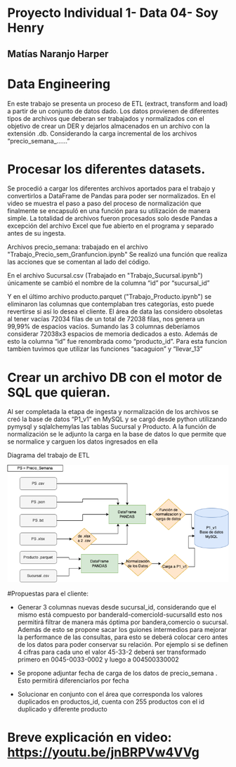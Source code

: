 # Proyecto Individual 1- Data 04- Soy Henry
## Matías Naranjo Harper
# Data Engineering

En este trabajo se presenta un proceso de ETL (extract, transform and load) a partir de un conjunto de datos dado.
Los datos provienen de diferentes tipos de archivos que deberan ser trabajados y normalizados con el objetivo de crear un DER y dejarlos almacenados en un archivo con la extensión .db. Considerando la carga incremental de los archivos “precio_semana_……”

# Procesar los diferentes datasets.
Se procedió a cargar los diferentes archivos aportados para el trabajo y convertirlos a DataFrame de Pandas para poder ser normalizados. En el video se muestra el paso a paso del proceso de normalización que finalmente se encapsuló en una función para su utilización de manera simple.
La totalidad de archivos fueron procesados solo desde Pandas a excepción del archivo Excel que fue abierto en el programa y separado antes de su ingesta.

Archivos precio_semana: trabajado en el archivo "Trabajo_Precio_sem_Granfuncion.ipynb"
Se realizó una función que realiza las acciones que se comentan al lado del código.


En el archivo Sucursal.csv (Trabajado en "Trabajo_Sucursal.ipynb") únicamente se cambió el nombre de la columna “id” por “sucursal_id”

Y en el último archivo producto.parquet ("Trabajo_Producto.ipynb") se eliminaron las columnas que contemplaban tres categorías, esto puede revertirse si así lo desea el cliente. El área de data las considero obsoletas al tener vacías 72034 filas de un total de 72038 filas, nos genera un 99,99% de espacios vacíos. Sumando las 3 columnas deberíamos considerar 72038x3 espacios de memoria dedicados a esto.
Además de esto la columna “id” fue renombrada como “producto_id”. Para esta funcion tambien tuvimos que utilizar las funciones “sacaguion” y “llevar_13”

# Crear un archivo DB con el motor de SQL que quieran.
Al ser completada la etapa de ingesta y normalización de los archivos se creó la base de datos “P1_v1” en MySQL y se cargó desde python utilizando pymysql y sqlalchemylas las tablas Sucursal y Producto.
A la función de normalización se le adjunto la carga en la base de datos lo que permite que se normalice y carguen los datos ingresados en ella

Diagrama del trabajo de ETL

![](https://github.com/Matias-Harper/PI1--Data-04--Soy-Henry-Mat-as-Naranjo-Harper/blob/main/diagrama%20etl.png)

#Propuestas para el cliente:

- Generar 3 columnas nuevas desde sucursal_id, considerando que el mismo está compuesto por banderaId-comercioId-sucursalId esto nos permitirá filtrar de manera más óptima por bandera,comercio o sucursal.
Además de esto se propone sacar los guiones intermedios para mejorar la performance de las consultas, para esto se deberá colocar cero antes de los datos para poder conservar su relación.
Por ejemplo si se definen 4 cifras para cada uno el valor 45-33-2 deberá ser transformado primero en 0045-0033-0002 y luego a 004500330002

- Se propone adjuntar fecha de carga de los datos de precio_semana . Esto permitirá diferenciarlos por fecha 

- Solucionar en conjunto con el área que corresponda los valores duplicados en productos_id, cuenta con 255 productos con el id duplicado y diferente producto

# Breve explicación en video: https://youtu.be/jnBRPVw4VVg
